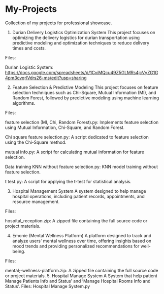 # My-Projects
Collection of my projects for professional showcase.

1. Durian Delivery Logistics Optimization System
This project focuses on optimizing the delivery logistics for durian transportation using predictive modeling and optimization techniques to reduce delivery times and costs.

Files:

Durian Logistic System: https://docs.google.com/spreadsheets/d/1CviMQcu49Z5GLMRs4jcVyZG1G4pm3cvqrlVdrs26-ms/edit?usp=sharing

2. Feature Selection & Predictive Modeling
This project focuses on feature selection techniques such as Chi-Square, Mutual Information (MI), and Random Forest, followed by predictive modeling using machine learning algorithms.

Files:

feature selection (MI, Chi, Random Forest).py: Implements feature selection using Mutual Information, Chi-Square, and Random Forest.

Chi square feature selection.py: A script dedicated to feature selection using the Chi-Square method.

mutual info.py: A script for calculating mutual information for feature selection.

Data training KNN without feature selection.py: KNN model training without feature selection.

t test.py: A script for applying the t-test for statistical analysis.

3. Hospital Management System
A system designed to help manage hospital operations, including patient records, appointments, and resource management.

Files:

hospital_reception.zip: A zipped file containing the full source code or project materials.

4. Emonie (Mental Wellness Platform)
A platform designed to track and analyze users' mental wellness over time, offering insights based on mood trends and providing personalized recommendations for well-being.

Files:

mental;-wellness-platform.zip: A zipped file containing the full source code or project materials.
5. Hospital Manage System
A System that help patient Manage Patients Info and Status’ and ‘Manage Hospital Rooms Info and Status’.
Files: Hospital Manage System.py

